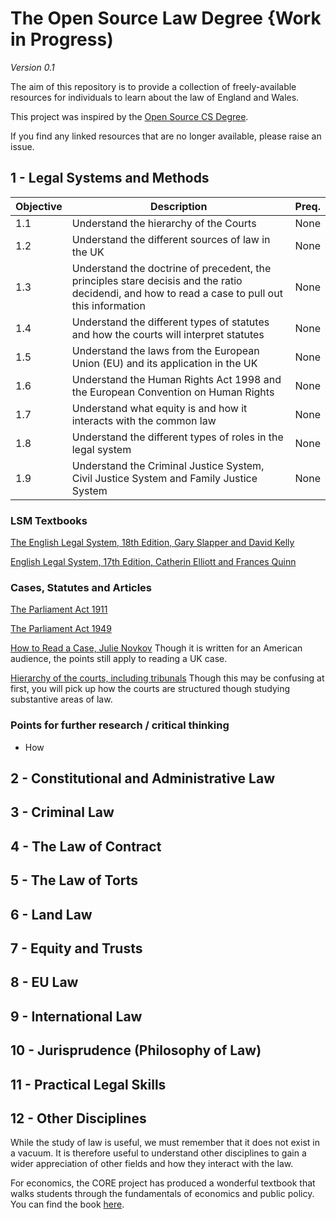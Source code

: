 # The Open Source Law Degree {Work in Progress)

_Version 0.1_

The aim of this repository is to provide a collection of freely-available resources for individuals to learn about the law of England and Wales.

This project was inspired by the [Open Source CS Degree](https://github.com/ForrestKnight/open-source-cs).

If you find any linked resources that are no longer available, please raise an issue.

## 1 - Legal Systems and Methods


| Objective | Description | Preq. |
| --- | --- | ---|
| 1.1 | Understand the hierarchy of the Courts | None |
| 1.2 | Understand the different sources of law in the UK | None|
| 1.3 | Understand the doctrine of precedent, the principles stare decisis and the ratio decidendi, and how to read a case to pull out this information | None|
|1.4 | Understand the different types of statutes and how the courts will interpret statutes | None|
| 1.5 | Understand the laws from the European Union (EU) and its application in the UK | None |
| 1.6 | Understand the Human Rights Act 1998 and the European Convention on Human Rights | None |
| 1.7 | Understand what equity is and how it interacts with the common law | None |
| 1.8 | Understand the different types of roles in the legal system | None |
| 1.9 | Understand the Criminal Justice System, Civil Justice System and Family Justice System | None |


### LSM Textbooks

[The English Legal System, 18th Edition, Gary Slapper and David Kelly](https://b-ok.cc/book/3593966/3efe17)

[English Legal System, 17th Edition, Catherin Elliott and Frances Quinn](https://b-ok.cc/book/2858156/11ed27)

### Cases, Statutes and Articles

[The Parliament Act 1911](https://www.legislation.gov.uk/ukpga/Geo5/1-2/13/contents)

[The Parliament Act 1949](https://www.legislation.gov.uk/ukpga/Geo6/12-13-14/103/contents)

[How to Read a Case, Julie Novkov](http://www.lawprofessor.org/resources/pdf/how-to-read-a-case.pdf) Though it is written for an American audience, the points still apply to reading a UK case.

[Hierarchy of the courts, including tribunals](https://www.judiciary.uk/about-the-judiciary/the-justice-system/court-structure/) Though this may be confusing at first, you will pick up how the courts are structured though studying substantive areas of law.

### Points for further research / critical thinking

- How 

## 2 - Constitutional and Administrative Law

## 3 - Criminal Law

## 4 - The Law of Contract

## 5 - The Law of Torts

## 6 - Land Law

## 7 - Equity and Trusts

## 8 - EU Law

## 9 - International Law

## 10 - Jurisprudence (Philosophy of Law)

## 11 - Practical Legal Skills

## 12 - Other Disciplines

While the study of law is useful, we must remember that it does not exist in a vacuum. It is therefore useful to understand other disciplines to gain a wider appreciation of other fields and how they interact with the law.

For economics, the CORE project has produced a wonderful textbook that walks students through the fundamentals of economics and public policy. You can find the book [here](https://www.core-econ.org/espp/).
